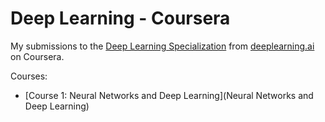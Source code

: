 # Deep Learning - Coursera

My submissions to the [Deep Learning Specialization](https://www.coursera.org/specializations/deep-learning) from [deeplearning.ai](https://www.deeplearning.ai/) on Coursera.

Courses:

- [Course 1: Neural Networks and Deep Learning](Neural Networks and Deep Learning)
